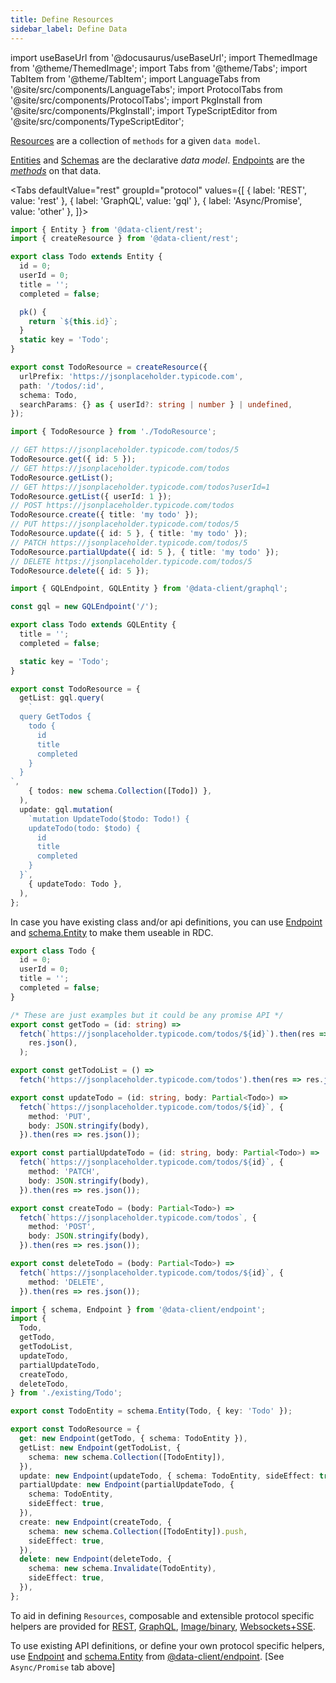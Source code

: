 ```yaml
---
title: Define Resources
sidebar_label: Define Data
---
```


<head>
  <title>Defining Asynchronous Methods (Endpoints) for Reactive Data Client</title>
  <meta name="docsearch:pagerank" content="40"/>
</head>

import useBaseUrl from '@docusaurus/useBaseUrl';
import ThemedImage from '@theme/ThemedImage';
import Tabs from '@theme/Tabs';
import TabItem from '@theme/TabItem';
import LanguageTabs from '@site/src/components/LanguageTabs';
import ProtocolTabs from '@site/src/components/ProtocolTabs';
import PkgInstall from '@site/src/components/PkgInstall';
import TypeScriptEditor from '@site/src/components/TypeScriptEditor';

[Resources](/rest/api/createResource) are a collection of `methods` for a given `data model`.

[Entities](/rest/api/Entity) and [Schemas](../concepts/normalization.md) are the declarative _data model_.
[Endpoints](/rest/api/RestEndpoint) are the [_methods_](<https://en.wikipedia.org/wiki/Method_(computer_programming)>) on
that data. 

<Tabs
defaultValue="rest"
groupId="protocol"
values={[
{ label: 'REST', value: 'rest' },
{ label: 'GraphQL', value: 'gql' },
{ label: 'Async/Promise', value: 'other' },
]}>
<TabItem value="rest">

  <PkgInstall pkgs="@data-client/rest" />

<TypeScriptEditor row={false}>

```typescript title="TodoResource"
import { Entity } from '@data-client/rest';
import { createResource } from '@data-client/rest';

export class Todo extends Entity {
  id = 0;
  userId = 0;
  title = '';
  completed = false;

  pk() {
    return `${this.id}`;
  }
  static key = 'Todo';
}

export const TodoResource = createResource({
  urlPrefix: 'https://jsonplaceholder.typicode.com',
  path: '/todos/:id',
  schema: Todo,
  searchParams: {} as { userId?: string | number } | undefined,
});
```

```typescript title="Method"
import { TodoResource } from './TodoResource';

// GET https://jsonplaceholder.typicode.com/todos/5
TodoResource.get({ id: 5 });
// GET https://jsonplaceholder.typicode.com/todos
TodoResource.getList();
// GET https://jsonplaceholder.typicode.com/todos?userId=1
TodoResource.getList({ userId: 1 });
// POST https://jsonplaceholder.typicode.com/todos
TodoResource.create({ title: 'my todo' });
// PUT https://jsonplaceholder.typicode.com/todos/5
TodoResource.update({ id: 5 }, { title: 'my todo' });
// PATCH https://jsonplaceholder.typicode.com/todos/5
TodoResource.partialUpdate({ id: 5 }, { title: 'my todo' });
// DELETE https://jsonplaceholder.typicode.com/todos/5
TodoResource.delete({ id: 5 });
```

</TypeScriptEditor>

  </TabItem>
  <TabItem value="gql">

  <PkgInstall pkgs="@data-client/graphql" />

<TypeScriptEditor row={false}>

```typescript title="TodoResource"
import { GQLEndpoint, GQLEntity } from '@data-client/graphql';

const gql = new GQLEndpoint('/');

export class Todo extends GQLEntity {
  title = '';
  completed = false;

  static key = 'Todo';
}

export const TodoResource = {
  getList: gql.query(
    `
  query GetTodos {
    todo {
      id
      title
      completed
    }
  }
`,
    { todos: new schema.Collection([Todo]) },
  ),
  update: gql.mutation(
    `mutation UpdateTodo($todo: Todo!) {
    updateTodo(todo: $todo) {
      id
      title
      completed
    }
  }`,
    { updateTodo: Todo },
  ),
};
```

</TypeScriptEditor>

  </TabItem>
  <TabItem value="other">

  <PkgInstall pkgs="@data-client/endpoint" />

In case you have existing class and/or api definitions, you can use
[Endpoint](/rest/api/Endpoint) and [schema.Entity](/rest/api/schema.Entity) to make them useable in RDC.

<TypeScriptEditor row={false}>

```typescript title="existing/Todo" collapsed
export class Todo {
  id = 0;
  userId = 0;
  title = '';
  completed = false;
}

/* These are just examples but it could be any promise API */
export const getTodo = (id: string) =>
  fetch(`https://jsonplaceholder.typicode.com/todos/${id}`).then(res =>
    res.json(),
  );

export const getTodoList = () =>
  fetch('https://jsonplaceholder.typicode.com/todos').then(res => res.json());

export const updateTodo = (id: string, body: Partial<Todo>) =>
  fetch(`https://jsonplaceholder.typicode.com/todos/${id}`, {
    method: 'PUT',
    body: JSON.stringify(body),
  }).then(res => res.json());

export const partialUpdateTodo = (id: string, body: Partial<Todo>) =>
  fetch(`https://jsonplaceholder.typicode.com/todos/${id}`, {
    method: 'PATCH',
    body: JSON.stringify(body),
  }).then(res => res.json());

export const createTodo = (body: Partial<Todo>) =>
  fetch(`https://jsonplaceholder.typicode.com/todos`, {
    method: 'POST',
    body: JSON.stringify(body),
  }).then(res => res.json());

export const deleteTodo = (body: Partial<Todo>) =>
  fetch(`https://jsonplaceholder.typicode.com/todos/${id}`, {
    method: 'DELETE',
  }).then(res => res.json());
```

```typescript title="TodoResource"
import { schema, Endpoint } from '@data-client/endpoint';
import {
  Todo,
  getTodo,
  getTodoList,
  updateTodo,
  partialUpdateTodo,
  createTodo,
  deleteTodo,
} from './existing/Todo';

export const TodoEntity = schema.Entity(Todo, { key: 'Todo' });

export const TodoResource = {
  get: new Endpoint(getTodo, { schema: TodoEntity }),
  getList: new Endpoint(getTodoList, {
    schema: new schema.Collection([TodoEntity]),
  }),
  update: new Endpoint(updateTodo, { schema: TodoEntity, sideEffect: true }),
  partialUpdate: new Endpoint(partialUpdateTodo, {
    schema: TodoEntity,
    sideEffect: true,
  }),
  create: new Endpoint(createTodo, {
    schema: new schema.Collection([TodoEntity]).push,
    sideEffect: true,
  }),
  delete: new Endpoint(deleteTodo, {
    schema: new schema.Invalidate(TodoEntity),
    sideEffect: true,
  }),
};
```

</TypeScriptEditor>

  </TabItem>
</Tabs>

<!--
  <TabItem value="sse">

```ts
import type { Manager, Middleware } from '@data-client/core';
import type { EndpointInterface } from '@data-client/endpoint';

export default class StreamManager implements Manager {
  protected declare middleware: Middleware;
  protected declare evtSource: WebSocket | EventSource;
  protected declare endpoints: Record<string, EndpointInterface>;

  constructor(
    evtSource: WebSocket | EventSource,
    endpoints: Record<string, EndpointInterface>,
  ) {
    this.evtSource = evtSource;
    this.endpoints = endpoints;

    this.middleware = controller => {
      this.evtSource.onmessage = event => {
        try {
          const msg = JSON.parse(event.data);
          if (msg.type in this.endpoints)
            controller.setResponse(
              this.endpoints[msg.type],
              ...msg.args,
              msg.data,
            );
        } catch (e) {
          console.error('Failed to handle message');
          console.error(e);
        }
      };
      return next => async action => next(action);
    };
  }

  cleanup() {
    this.evtSource.close();
  }

  getMiddleware() {
    return this.middleware;
  }
}
```

  </TabItem>
<TabItem value="img">

<PkgInstall pkgs="@data-client/img" />

</TabItem>
-->

To aid in defining `Resources`, composable and extensible protocol specific helpers are provided for [REST](/rest), [GraphQL](/graphql),
[Image/binary](../guides/img-media.md), [Websockets+SSE](../api/Manager.md#middleware-data-stream).

To use existing API definitions, or define your own protocol specific helpers, use
[Endpoint](/rest/api/Endpoint) and [schema.Entity](/rest/api/schema.Entity) from [@data-client/endpoint](https://www.npmjs.com/package/@data-client/endpoint).
[See `Async/Promise` tab above]
